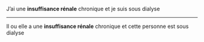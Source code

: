 J’ai une **insuffisance rénale** chronique et je suis sous dialyse

---

Il ou elle a une **insuffisance rénale** chronique et cette personne est sous dialyse
